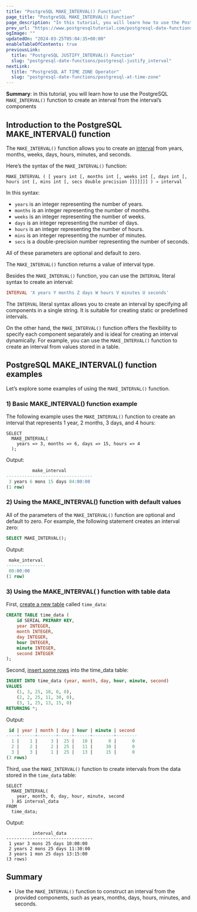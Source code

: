 ```yaml
---
title: "PostgreSQL MAKE_INTERVAL() Function"
page_title: "PostgreSQL MAKE_INTERVAL() Function"
page_description: "In this tutorial, you will learn how to use the PostgreSQL MAKE_INTERVAL() function to create an interval from the interval's components"
prev_url: "https://www.postgresqltutorial.com/postgresql-date-functions/postgresql-make_interval/"
ogImage: ""
updatedOn: "2024-03-25T05:04:35+00:00"
enableTableOfContents: true
previousLink: 
  title: "PostgreSQL JUSTIFY_INTERVAL() Function"
  slug: "postgresql-date-functions/postgresql-justify_interval"
nextLink: 
  title: "PostgreSQL AT TIME ZONE Operator"
  slug: "postgresql-date-functions/postgresql-at-time-zone"
---
```





**Summary**: in this tutorial, you will learn how to use the PostgreSQL `MAKE_INTERVAL()` function to create an interval from the interval’s components


## Introduction to the PostgreSQL MAKE\_INTERVAL() function

The `MAKE_INTERVAL()` function allows you to create an [interval](../postgresql-tutorial/postgresql-interval) from years, months, weeks, days, hours, minutes, and seconds.

Here’s the syntax of the `MAKE_INTERVAL()` function:


```csssqlsql
MAKE_INTERVAL ( [ years int [, months int [, weeks int [, days int [, hours int [, mins int [, secs double precision ]]]]]]] ) → interval
```
In this syntax:

* `years` is an integer representing the number of years.
* `months` is an integer representing the number of months.
* `weeks` is an integer representing the number of weeks.
* `days` is an integer representing the number of days.
* `hours` is an integer representing the number of hours.
* `mins` is an integer representing the number of minutes.
* `secs` is a double\-precision number representing the number of seconds.

All of these parameters are optional and default to zero.

The `MAKE_INTERVAL()` function returns a value of interval type.

Besides the `MAKE_INTERVAL()` function, you can use the `INTERVAL` literal syntax to create an interval:


```sql
INTERVAL 'X years Y months Z days W hours V minutes U seconds'
```
The `INTERVAL` literal syntax allows you to create an interval by specifying all components in a single string. It is suitable for creating static or predefined intervals.

On the other hand, the `MAKE_INTERVAL()` function offers the flexibility to specify each component separately and is ideal for creating an interval dynamically. For example, you can use the `MAKE_INTERVAL()` function to create an interval from values stored in a table.


## PostgreSQL MAKE\_INTERVAL() function examples

Let’s explore some examples of using the `MAKE_INTERVAL()` function.


### 1\) Basic MAKE\_INTERVAL() function example

The following example uses the `MAKE_INTERVAL()` function to create an interval that represents 1 year, 2 months, 3 days, and 4 hours:


```
SELECT 
  MAKE_INTERVAL(
    years => 3, months => 6, days => 15, hours => 4
  );
```
Output:


```sql
          make_interval
---------------------------------
 3 years 6 mons 15 days 04:00:00
(1 row)
```

### 2\) Using the MAKE\_INTERVAL() function with default values

All of the parameters of the `MAKE_INTERVAL()` function are optional and default to zero. For example, the following statement creates an interval zero:


```sql
SELECT MAKE_INTERVAL();
```
Output:


```sql
 make_interval
---------------
 00:00:00
(1 row)
```

### 3\) Using the MAKE\_INTERVAL( ) function with table data

First, [create a new table](../postgresql-tutorial/postgresql-create-table) called `time_data`:


```sql
CREATE TABLE time_data (
    id SERIAL PRIMARY KEY,
    year INTEGER,
    month INTEGER,
    day INTEGER,
    hour INTEGER,
    minute INTEGER,
    second INTEGER
);
```
Second, [insert some rows](../postgresql-tutorial/postgresql-insert-multiple-rows) into the time\_data table:


```sql
INSERT INTO time_data (year, month, day, hour, minute, second)
VALUES
    (1, 3, 25, 10, 0, 0),
    (2, 2, 25, 11, 30, 0),
    (3, 1, 25, 13, 15, 0)
RETURNING *;
```
Output:


```sql
 id | year | month | day | hour | minute | second
----+------+-------+-----+------+--------+--------
  1 |    1 |     3 |  25 |   10 |      0 |      0
  2 |    2 |     2 |  25 |   11 |     30 |      0
  3 |    3 |     1 |  25 |   13 |     15 |      0
(3 rows)
```
Third, use the `MAKE_INTERVAL()` function to create intervals from the data stored in the `time_data` table:


```
SELECT 
  MAKE_INTERVAL(
    year, month, 0, day, hour, minute, second
  ) AS interval_data 
FROM 
  time_data;
```
Output:


```
          interval_data
---------------------------------
 1 year 3 mons 25 days 10:00:00
 2 years 2 mons 25 days 11:30:00
 3 years 1 mon 25 days 13:15:00
(3 rows)
```

## Summary

* Use the `MAKE_INTERVAL()` function to construct an interval from the provided components, such as years, months, days, hours, minutes, and seconds.

